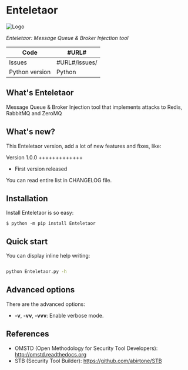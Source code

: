 Enteletaor
==========


![Logo](https://raw.githubusercontent.com/cr0hn/enteletaor/master/enteletaor_lib/doc/images/logo.png)

*Enteletaor: Message Queue & Broker Injection tool*

Code | #URL#
---- | ----------------------------------------------
Issues | #URL#/issues/
Python version | Python 

What's Enteletaor
-----------------

Message Queue & Broker Injection tool that implements attacks to Redis, RabbitMQ and ZeroMQ

What's new?
-----------

This Enteletaor version, add a lot of new features and fixes, like:

Version 1.0.0
+++++++++++++

- First version released

You can read entire list in CHANGELOG file.

Installation
------------

Install Enteletaor is so easy:

```
$ python -m pip install Enteletaor
```

Quick start
-----------

You can display inline help writing:

```bash

python Enteletaor.py -h
```

Advanced options
----------------

There are the advanced options:

- **-v**, **-vv**, **-vvv**: Enable verbose mode.

References
----------

* OMSTD (Open Methodology for Security Tool Developers): http://omstd.readthedocs.org
* STB (Security Tool Builder): https://github.com/abirtone/STB 
